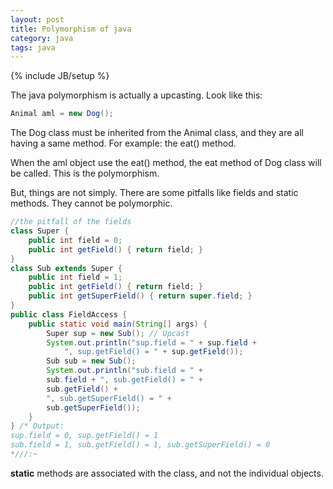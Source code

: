```yaml
---
layout: post
title: Polymorphism of java
category: java
tags: java
---
```

{% include JB/setup %}

The java polymorphism is actually a upcasting. Look like this:

```java
Animal aml = new Dog();
```
The Dog class must be inherited from the Animal class, and they are all having a same method. For example: the eat() method.  

When the aml object use the eat() method, the eat method of Dog class will be called. This is the polymorphism.  

But, things are not simply. There are some pitfalls like fields and static methods. They cannot be polymorphic.

```java
//the pitfall of the fields
class Super {
    public int field = 0;
    public int getField() { return field; }
}
class Sub extends Super {
    public int field = 1;
    public int getField() { return field; }
    public int getSuperField() { return super.field; }
}
public class FieldAccess {
    public static void main(String[] args) {
        Super sup = new Sub(); // Upcast
        System.out.println("sup.field = " + sup.field +
            ", sup.getField() = " + sup.getField());
        Sub sub = new Sub();
        System.out.println("sub.field = " +
        sub.field + ", sub.getField() = " +
        sub.getField() +
        ", sub.getSuperField() = " +
        sub.getSuperField());
    }
} /* Output:
sup.field = 0, sup.getField() = 1
sub.field = 1, sub.getField() = 1, sub.getSuperField() = 0
*///:~

```

**static** methods are associated with the class, and not the individual objects.

